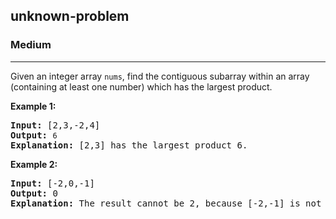 <h2>unknown-problem</h2><h3>Medium</h3><hr><div><p>Given an integer array&nbsp;<code>nums</code>, find the contiguous subarray within an array (containing at least one number) which has the largest product.</p>

<p><strong>Example 1:</strong></p>

<pre><strong>Input:</strong> [2,3,-2,4]
<strong>Output:</strong> <code>6</code>
<strong>Explanation:</strong>&nbsp;[2,3] has the largest product 6.
</pre>

<p><strong>Example 2:</strong></p>

<pre><strong>Input:</strong> [-2,0,-1]
<strong>Output:</strong> 0
<strong>Explanation:</strong>&nbsp;The result cannot be 2, because [-2,-1] is not a subarray.</pre>
</div>